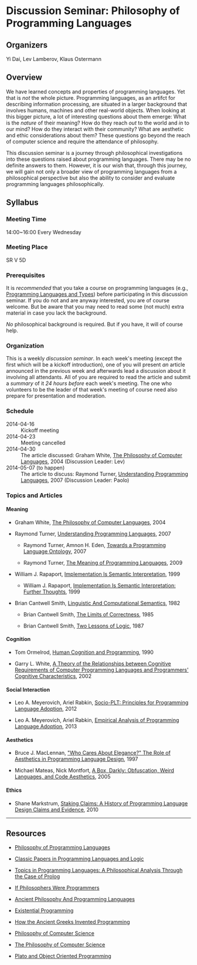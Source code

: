 # Discussion Seminar: Philosophy of Programming Languages

## Organizers

Yi Dai, Lev Lamberov, Klaus Ostermann

## Overview

We have learned concepts and properties of programming languages.  Yet that is
_not_ the whole picture.  Programming languages, as an artifct for describing
information processing, are situated in a larger background that involves
humans, machines and other real-world objects.  When looking at this bigger
picture, a lot of interesting questions about them emerge: What is the
_nature_ of their meaning?  How do they reach _out_ to the world and _in_ to
our mind?  How do they interact with their community?  What are aesthetic and
ethic considerations about them?  These questions go beyond the reach of
computer science and require the attendance of philosophy.

This discussion seminar is a journey through philosophical investigations into
these questions raised about programming languages.  There may be no definite
answers to them.  However, it is our wish that, through this journey, we will
gain not only a broader view of programming languages from a philosophical
perspective but also the ability to consider and evaluate programming
languages philosophically.

## Syllabus

### Meeting Time

14:00~16:00 Every Wednesday

### Meeting Place

SR V 5D

### Prerequisites

It is _recommended_ that you take a course on programming languages (e.g.,
[Programming Languages and
Types](http://www.uni-marburg.de/fb12/ps/teaching/ws13/plt)) before
participating in this discussion seminar.  If you do not and are anyway
interested, you are of course welcome.  But be aware that you may need to read
some (not much) extra material in case you lack the background.

_No_ philosophical background is required.  But if you have, it will of course
help.

### Organization

This is a weekly _discussion seminar_.  In each week's meeting (except the
first which will be a kickoff introduction), one of you will present _an_
article announced in the previous week and afterwards lead a discussion about
it involving all attendants.  All of you are required to read the article and
submit a _summary_ of it _24 hours before_ each week's meeting.  The one who
volunteers to be the leader of that week's meeting of course need also prepare
for presentation and moderation.

### Schedule

<dl>
 <dt>2014-04-16</dt>
 <dd>Kickoff meeting</dd>
 <dt>2014-04-23</dt>
 <dd>Meeting cancelled</dd>
 <dt>2014-04-30</dt>
 <dd>The article discussed: Graham White, <a
     href="https://github.com/plmday/DS-PhPL/blob/master/Articles/Graham-White_ThePhilosophyOfComputerLanguages_2004.pdf">The
     Philosophy of Computer Languages</a>, 2004 (Discussion Leader: Lev)
 </dd>
 <dt>2014-05-07 (to happen)</dt>
 <dd>The article to discuss: Raymond Turner, <a
     href="https://github.com/plmday/DS-PhPL/blob/master/Articles/Raymond-Turner_UnderstandingProgrammingLanguages_2007.pdf">Understanding
     Programming Languages</a>, 2007 (Discussion Leader: Paolo)
 </dd>
</dl>

### Topics and Articles

#### Meaning

- Graham White, [The Philosophy of Computer
  Languages](Articles/Graham-White_ThePhilosophyOfComputerLanguages_2004.pdf),
  2004

- Raymond Turner, [Understanding Programming
  Languages](Articles/Raymond-Turner_UnderstandingProgrammingLanguages_2007.pdf),
  2007

    - Raymond Turner, Amnon H. Eden, [Towards a Programming Language
      Ontology](Articles/Raymond-Turner_TowardsAProgrammingLanguageOntology_2007.pdf),
      2007

    - Raymond Turner, [The Meaning of Programming
      Languages](Articles/Raymond-Turner_TheMeaningOfProgrammingLanguages_2009.pdf),
      2009

- William J. Rapaport, [Implementation Is Semantic
  Interpretation](Articles/William-J-Rapaport_ImplementationIsSemanticInterpretation_1999.pdf),
  1999

    - William J. Rapaport, [Implementation Is Semantic
      Interpretation: Further Thoughts](Articles/William-J-Rapaport_ImplementationIsSemanticInterpretation-FurtherThoughts_2005.pdf),
      1999

- Brian Cantwell Smith, [Linguistic And Computational
  Semantics](Articles/Brian-Cantwell-Smith_LinguisticAndComputationalSemantics.pdf_1982.pdf?raw=true),
  1982

    - Brian Cantwell Smith, [The Limits of
      Correctness](Articles/Brian-Cantwell-Smith_TheLimitsOfCorrectness_1985.pdf),
      1985

    - Brian Cantwell Smith, [Two Lessons of
      Logic](Articles/Brian-Cantwell-Smith_TwoLessonsOfLogic_1987.pdf), 1987

#### Cognition

- Tom Ormelrod, [Human Cognition and
  Programming](https://www.cl.cam.ac.uk/teaching/1011/R201/ppig-book/ch1-4.pdf), 1990

- Garry L. White, [A Theory of the Relationships between Cognitive
  Requirements of Computer Programming Languages and Programmers' Cognitive
  Characteristics](http://citeseerx.ist.psu.edu/viewdoc/download?doi=10.1.1.126.4257&rep=rep1&type=pdf),
  2002

#### Social Interaction

- Leo A. Meyerovich, Ariel Rabkin, [Socio-PLT: Principles for Programming
  Language
  Adoption](http://www.cs.princeton.edu/~asrabkin/papers/onward12.pdf), 2012

- Leo A. Meyerovich, Ariel Rabkin, [Empirical Analysis of Programming Language
  Adoption](http://www.eecs.berkeley.edu/~lmeyerov/projects/socioplt/papers/adoptquant.pdf),
  2013

#### Aesthetics

- Bruce J. MacLennan, ["Who Cares About Elegance?" The Role of Aesthetics in
  Programming Language
  Design](http://citeseerx.ist.psu.edu/viewdoc/download?doi=10.1.1.52.7855&rep=rep1&type=pdf),
  1997

- Michael Mateas, Nick Montfort, [A Box, Darkly: Obfuscation, Weird Languages,
  and Code
  Aesthetics](http://eprints.cscsarchive.org/144/1/10.1.1.94.3707.pdf), 2005

#### Ethics

- Shane Markstrum, [Staking Claims: A History of Programming Language Design
  Claims and
  Evidence](http://ecs.victoria.ac.nz/foswiki/pub/Events/PLATEAU/2010Program/plateau10-markstrum.pdf),
  2010

------

## Resources

- [Philosophy of Programming Languages](http://pcs.essex.ac.uk/pls.html)

- [Classic Papers in Programming Languages and
  Logic](http://www.cs.cmu.edu/~crary/819-f09/)

- [Topics in Programming Languages: A Philosophical Analysis Through the Case
  of
  Prolog](http://www.chartridgebooksoxford.com/index.php/current-titles?id=40)

- [If Philosophers Were
  Programmers](http://developeronline.blogspot.de/2009/04/if-philosophers-were-programmers.html)

- [Ancient Philosophy And Programming
  Languages](http://www.perlmonks.org/?node_id=349593)

- [Existential Programming](http://www.existentialprogramming.com/)

- [How the Ancient Greeks Invented
  Programming](http://www.infoq.com/presentations/Philosophy-Programming)

- [Philosophy of Computer Science](http://pcs.essex.ac.uk/index.html)

- [The Philosophy of Computer
  Science](http://plato.stanford.edu/entries/computer-science/)

- [Plato and Object Oriented Programming](http://www.richardfarrar.com/plato-and-object-oriented-programming/)

